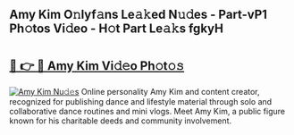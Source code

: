 ## Amy Kim O𝚗lyf𝚊ns Le𝚊𝚔ed N𝚞𝚍es - Part-vP1 Ph𝚘tos Vi𝚍eo - H𝚘t Part Le𝚊𝚔s fgkyH

# <h2><a href="http://hf3h2ix.feru.top/?c=Amy+Kim">🔗 👉 🔴 Amy Kim Vi𝚍𝚎o Ph𝚘t𝚘𝚜</a></h2>

[![Amy Kim Nu𝚍𝚎s](https://i.imgur.com/0TWrTi3.gif)](http://hf3h2ix.feru.top/?c=Amy+Kim)
Online personality Amy Kim and content creator, recognized for publishing dance and lifestyle material through solo and collaborative dance routines and mini vlogs. Meet Amy Kim, a public figure known for his charitable deeds and community involvement. 
